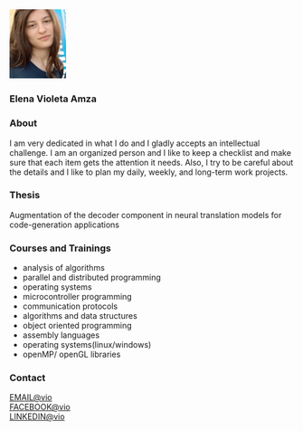 
<img src="vio.jpeg" width="100">  

### Elena Violeta Amza

### About

I am very dedicated in what I do and I gladly accepts an intellectual challenge.
I am an organized person and I like to keep a checklist and make sure that each item gets the attention it needs. Also, I try to be careful about the details and I like to plan my daily, weekly, and long-term work projects. 

### Thesis
Augmentation of the decoder component in neural translation models for code-generation applications

### Courses and Trainings

- analysis of algorithms
- parallel and distributed programming
- operating systems
- microcontroller programming
- communication protocols
- algorithms and data structures
- object oriented programming
- assembly languages
- operating systems(linux/windows)
- openMP/ openGL libraries

### Contact

[EMAIL@vio](amzavioleta@gmail.com)<br>
[FACEBOOK@vio](https://www.facebook.com/violeta.amza)<br>
[LINKEDIN@vio](linkedin.com/in/elena-violeta-amza-897609173)
